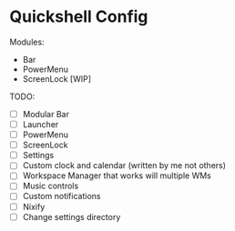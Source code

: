 # Quickshell Config

Modules:
- Bar
- PowerMenu
- ScreenLock [WIP]


TODO:
- [ ] Modular Bar
- [ ] Launcher
- [ ] PowerMenu
- [ ] ScreenLock
- [ ] Settings
- [ ] Custom clock and calendar (written by me not others)
- [ ] Workspace Manager that works will multiple WMs
- [ ] Music controls
- [ ] Custom notifications
- [ ] Nixify
- [ ] Change settings directory
